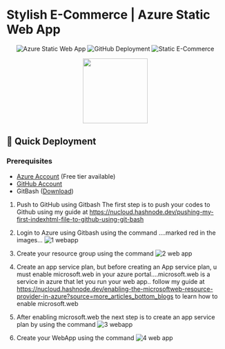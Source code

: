 # Stylish E-Commerce | Azure Static Web App

<div align="center">
  
![Azure Static Web App](https://img.shields.io/badge/Azure_Web_App-0089D6?style=for-the-badge&logo=microsoft-azure&logoColor=white)
![GitHub Deployment](https://img.shields.io/badge/GitHub_CI/CD-181717?style=for-the-badge&logo=github&logoColor=white)
![Static E-Commerce](https://img.shields.io/badge/E--Commerce-5C2D91?style=for-the-badge)

</div>

<div align="center">
  <img src="https://azurecomcdn.azureedge.net/cvt-8636d9bb895d9a4a3a5bfa6d740c0163b150a5881e9a5e2b0ad4e7bcc9a0a86/images/shared/services/pricing-glyphs/web-apps.svg" width="150">
</div>

## 🚀 Quick Deployment

### Prerequisites
- [Azure Account](https://azure.microsoft.com/free/) (Free tier available)
- [GitHub Account](https://github.com)
- GitBash ([Download](https://git-scm.com/downloads))


1. Push to GitHub using Gitbash
The first step is to push your codes to Github using my guide at https://nucloud.hashnode.dev/pushing-my-first-indexhtml-file-to-github-using-git-bash

2. Login to Azure using Gitbash using the command ....marked red in the images...
![1 webapp](https://github.com/user-attachments/assets/6bc9ca18-dca2-4945-83d8-f2a9973c3d13)

3. Create your resource group using the command
![2 web app](https://github.com/user-attachments/assets/8eff6f46-48b6-4bf0-871a-5ecad24de93b)

4. Create an app service plan, but before creating an App service plan, u must enable microsoft.web in your azure portal....microsoft.web is a service in azure that let you run your web app..
follow my guide at https://nucloud.hashnode.dev/enabling-the-microsoftweb-resource-provider-in-azure?source=more_articles_bottom_blogs to learn how to enable microsoft.web

5. After enabling microsoft.web the next step is to create an app service plan by using the command
![3 webapp](https://github.com/user-attachments/assets/4a24f709-3926-4cc0-a2c3-cc5289c07289)

6. Create your WebApp using the command
![4 web app](https://github.com/user-attachments/assets/36b7715b-3fe4-4ec4-8bc8-3ad153f5cf32)




